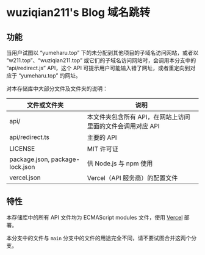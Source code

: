 # wuziqian211's Blog 域名跳转

## 功能

当用户试图以 “yumeharu.top” 下的未分配到其他项目的子域名访问网站，或者以 “w211.top”、“wuziqian211.top” 或它们的子域名访问网站时，会调用本分支中的 “api/redirect.js” API，这个 API 可提示用户可能输入错了网址，或者重定向到对应于 “yumeharu.top” 的网址。

对本存储库中大部分文件及文件夹的说明：

| 文件或文件夹 | 说明 |
| ------------ | ---- |
| api/ | 本文件夹包含所有 API，在网站上访问里面的文件会调用对应 API |
| api/redirect.ts | 主要的 API |
| LICENSE | MIT 许可证 |
| package.json, package-lock.json | 供 Node.js 与 npm 使用 |
| vercel.json | Vercel（API 服务商）的配置文件 |

## 特性

本存储库中的所有 API 文件均为 ECMAScript modules 文件，使用 [Vercel](https://vercel.com/) 部署。

本分支中的文件与 `main` 分支中的文件的用途完全不同，请不要试图合并这两个分支。
